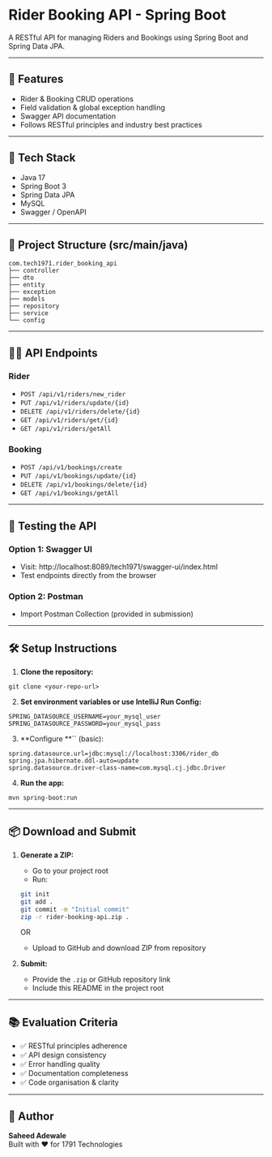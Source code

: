 # Rider Booking API - Spring Boot

A RESTful API for managing Riders and Bookings using Spring Boot and Spring Data JPA.

---

## 🚀 Features

- Rider & Booking CRUD operations
- Field validation & global exception handling
- Swagger API documentation
- Follows RESTful principles and industry best practices

---

## 🧱 Tech Stack

- Java 17
- Spring Boot 3
- Spring Data JPA
- MySQL
- Swagger / OpenAPI

---

## 📁 Project Structure (src/main/java)

```
com.tech1971.rider_booking_api
├── controller
├── dto
├── entity
├── exception
├── models
├── repository
├── service
└── config
```

---

## 🧑‍💻 API Endpoints

### Rider

- `POST /api/v1/riders/new_rider`
- `PUT /api/v1/riders/update/{id}`
- `DELETE /api/v1/riders/delete/{id}`
- `GET /api/v1/riders/get/{id}`
- `GET /api/v1/riders/getAll`

### Booking

- `POST /api/v1/bookings/create`
- `PUT /api/v1/bookings/update/{id}`
- `DELETE /api/v1/bookings/delete/{id}`
- `GET /api/v1/bookings/getAll`

---

## 🧪 Testing the API

### Option 1: Swagger UI

- Visit: http://localhost:8089/tech1971/swagger-ui/index.html
- Test endpoints directly from the browser

### Option 2: Postman

- Import Postman Collection (provided in submission)

---

## 🛠 Setup Instructions

1. **Clone the repository:**

```
git clone <your-repo-url>
```

2. **Set environment variables or use IntelliJ Run Config:**

```
SPRING_DATASOURCE_USERNAME=your_mysql_user
SPRING_DATASOURCE_PASSWORD=your_mysql_pass
```

3. **Configure **`` (basic):

```properties
spring.datasource.url=jdbc:mysql://localhost:3306/rider_db
spring.jpa.hibernate.ddl-auto=update
spring.datasource.driver-class-name=com.mysql.cj.jdbc.Driver
```

4. **Run the app:**

```
mvn spring-boot:run
```

---

## 📦 Download and Submit

1. **Generate a ZIP:**

   - Go to your project root
   - Run:

   ```bash
   git init
   git add .
   git commit -m "Initial commit"
   zip -r rider-booking-api.zip .
   ```

   OR

   - Upload to GitHub and download ZIP from repository

2. **Submit:**

   - Provide the `.zip` or GitHub repository link
   - Include this README in the project root

---

## 📚 Evaluation Criteria

- ✅ RESTful principles adherence
- ✅ API design consistency
- ✅ Error handling quality
- ✅ Documentation completeness
- ✅ Code organisation & clarity

---

## 🧠 Author

**Saheed Adewale**\
Built with ❤️ for 1791 Technologies

